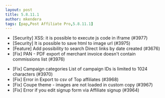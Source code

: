 ```yaml
---
layout: post
title: 5.8.11.1
author: mkendera
tags: [pap,Post Affiliate Pro,5.8.11.1]
---
```


- [Security] XSS: it is possible to execute js code in iframe (#3977)
- [Security] It is possible to save html to image url (#3975)
- [Feature] Add possibility to search Direct links by date created (#3676)
- [Fix] PAN - PDF export of merchant invoice doesn't contain commissions list (#3976)

<!--more-->

- [Fix] Campaign categories List of campaign IDs is limited to 1024 characters (#3970)
- [Fix] Error in Export to csv of Top affiliates (#3968)
- [Fix] Coupe theme - images are not loaded in custom copy (#3967)
- [Fix] Error if you edit signup form via Affiliate signup (#3964)

